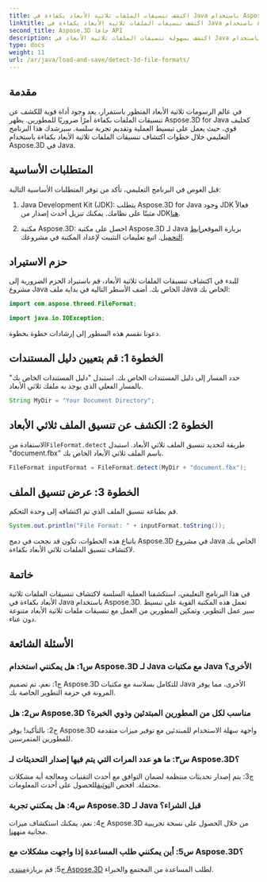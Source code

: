 ```yaml
---
title: اكتشف تنسيقات الملفات ثلاثية الأبعاد بكفاءة في Java باستخدام Aspose.3D
linktitle: اكتشف تنسيقات الملفات ثلاثية الأبعاد بكفاءة في Java باستخدام Aspose.3D
second_title: Aspose.3D جافا API
description: اكتشف بسهولة تنسيقات الملفات ثلاثية الأبعاد في Java باستخدام Aspose.3D. قم بتبسيط عملية التطوير الخاصة بك مع هذه المكتبة القوية.
type: docs
weight: 11
url: /ar/java/load-and-save/detect-3d-file-formats/
---
```

## مقدمة

في عالم الرسومات ثلاثية الأبعاد المتطور باستمرار، يعد وجود أداة قوية للكشف عن تنسيقات الملفات بكفاءة أمرًا ضروريًا للمطورين. يظهر Aspose.3D for Java كحليف قوي، حيث يعمل على تبسيط العملية وتقديم تجربة سلسة. سيرشدك هذا البرنامج التعليمي خلال خطوات اكتشاف تنسيقات الملفات ثلاثية الأبعاد بكفاءة باستخدام Aspose.3D في Java.

## المتطلبات الأساسية

قبل الغوص في البرنامج التعليمي، تأكد من توفر المتطلبات الأساسية التالية:

1. Java Development Kit (JDK): يتطلب Aspose.3D for Java وجود JDK فعالاً مثبتًا على نظامك. يمكنك تنزيل أحدث إصدار من JDK[هنا](https://www.oracle.com/java/technologies/javase-downloads.html).

2.  مكتبة Aspose.3D: احصل على مكتبة Aspose.3D لـ Java بزيارة الموقع[رابط التحميل](https://releases.aspose.com/3d/java/). اتبع تعليمات التثبيت لإعداد المكتبة في مشروعك.

## حزم الاستيراد

للبدء في اكتشاف تنسيقات الملفات ثلاثية الأبعاد، قم باستيراد الحزم الضرورية إلى مشروع Java الخاص بك. أضف الأسطر التالية في بداية ملف Java الخاص بك:

```java
import com.aspose.threed.FileFormat;

import java.io.IOException;
```

دعونا نقسم هذه السطور إلى إرشادات خطوة بخطوة.

## الخطوة 1: قم بتعيين دليل المستندات

حدد المسار إلى دليل المستندات الخاص بك. استبدل "دليل المستندات الخاص بك" بالمسار الفعلي الذي يوجد به ملفك ثلاثي الأبعاد.

```java
String MyDir = "Your Document Directory";
```

## الخطوة 2: الكشف عن تنسيق الملف ثلاثي الأبعاد

 الاستفادة من`FileFormat.detect` طريقة لتحديد تنسيق الملف ثلاثي الأبعاد. استبدل "document.fbx" باسم الملف ثلاثي الأبعاد الخاص بك.

```java
FileFormat inputFormat = FileFormat.detect(MyDir + "document.fbx");
```

## الخطوة 3: عرض تنسيق الملف

قم بطباعة تنسيق الملف الذي تم اكتشافه إلى وحدة التحكم.

```java
System.out.println("File Format: " + inputFormat.toString());
```

باتباع هذه الخطوات، تكون قد نجحت في دمج Aspose.3D في مشروع Java الخاص بك لاكتشاف تنسيق الملفات ثلاثي الأبعاد بكفاءة.

## خاتمة

في هذا البرنامج التعليمي، استكشفنا العملية السلسة لاكتشاف تنسيقات الملفات ثلاثية الأبعاد بكفاءة في Java باستخدام Aspose.3D. تعمل هذه المكتبة القوية على تبسيط سير عمل التطوير، وتمكين المطورين من العمل مع تنسيقات ملفات ثلاثية الأبعاد متنوعة دون عناء.

## الأسئلة الشائعة

### س1: هل يمكنني استخدام Aspose.3D لـ Java مع مكتبات Java الأخرى؟

ج1: نعم، تم تصميم Aspose.3D للتكامل بسلاسة مع مكتبات Java الأخرى، مما يوفر المرونة في حزمة التطوير الخاصة بك.

### س2: هل Aspose.3D مناسب لكل من المطورين المبتدئين وذوي الخبرة؟

ج2: بالتأكيد! يوفر Aspose.3D واجهة سهلة الاستخدام للمبتدئين مع توفير ميزات متقدمة للمطورين المتمرسين.

### س٣: ما هو عدد المرات التي يتم فيها إصدار التحديثات لـ Aspose.3D؟

 ج3: يتم إصدار تحديثات منتظمة لضمان التوافق مع أحدث التقنيات ومعالجة أية مشكلات محتملة. افحص ال[توثيق](https://reference.aspose.com/3d/java/)للحصول على أحدث المعلومات.

### س4: هل يمكنني تجربة Aspose.3D لـ Java قبل الشراء؟

 ج4: نعم، يمكنك استكشاف ميزات Aspose.3D من خلال الحصول على نسخة تجريبية مجانية منه[هنا](https://releases.aspose.com/).

### س5: أين يمكنني طلب المساعدة إذا واجهت مشكلات مع Aspose.3D؟

ج5: قم بزيارة[منتدى Aspose.3D](https://forum.aspose.com/c/3d/18) لطلب المساعدة من المجتمع والخبراء.